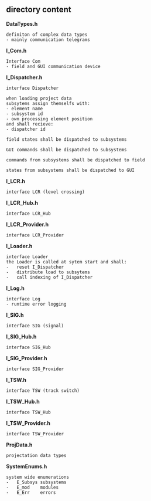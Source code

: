 ## directory content

**DataTypes.h**
```
definiton of complex data types
- mainly communication telegrams
```

**I_Com.h**
```
Interface Com
- field and GUI communication device
```

**I_Dispatcher.h**
```
interface Dispatcher

when loading project data
subsytems assign themselfs with:
- element name
- subsystem id
- own processing element position
and shall recieve:
- dispatcher id

field states shall be dispatched to subsystems

GUI commands shall be dispatched to subsystems

commands from subsystems shall be dispatched to field

states from subsystems shall be dispatched to GUI
```

**I_LCR.h**
```
interface LCR (level crossing)
```

**I_LCR_Hub.h**
```
interface LCR_Hub
```

**I_LCR_Provider.h**
```
interface LCR_Provider
```

**I_Loader.h**
```
interface Loader
the Loader is called at sytem start and shall:
-   reset I_Dispatcher
-   distribute load to subsytems
-   call indexing of I_Dispatcher
```

**I_Log.h**
```
interface Log
- runtime error logging
```

**I_SIG.h**
```
interface SIG (signal)
```

**I_SIG_Hub.h**
```
interface SIG_Hub
```

**I_SIG_Provider.h**
```
interface SIG_Provider
```

**I_TSW.h**
```
interface TSW (track switch)
```

**I_TSW_Hub.h**
```
interface TSW_Hub
```

**I_TSW_Provider.h**
```
interface TSW_Provider
```

**ProjData.h**
```
projectation data types
```

**SystemEnums.h**
```
system wide enumerations
-   E_Subsys subsystems
-   E_mod    modules
-   E_Err    errors
```
